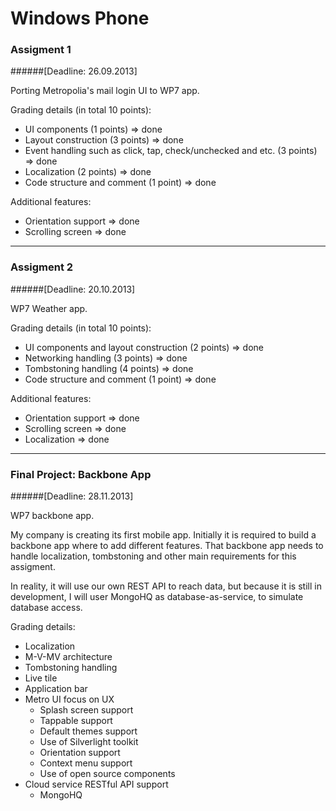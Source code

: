 Windows Phone
============

### Assigment 1 
######[Deadline: 26.09.2013]

Porting Metropolia's mail login UI to WP7 app.

Grading details (in total 10 points):
* UI components (1 points) => done
* Layout construction (3 points) => done
* Event handling such as click, tap, check/unchecked and etc. (3 points) => done
* Localization (2 points) => done
* Code structure and comment (1 point) => done

Additional features:
* Orientation support => done
* Scrolling screen => done

---

### Assigment 2
######[Deadline: 20.10.2013]

WP7 Weather app.

Grading details (in total 10 points):
* UI components and layout construction (2 points) => done
* Networking handling (3 points) => done
* Tombstoning handling (4 points) => done
* Code structure and comment (1 point) => done

Additional features:
* Orientation support => done
* Scrolling screen => done
* Localization => done

---

### Final Project: Backbone App
######[Deadline: 28.11.2013]

WP7 backbone app.

My company is creating its first mobile app.
Initially it is required to build a backbone app where to add different features.
That backbone app needs to handle localization, tombstoning and other main requirements for this assigment.

In reality, it will use our own REST API to reach data, but because it is still in development, I will user MongoHQ as database-as-service, to simulate database access.

Grading details:
* Localization
* M-V-MV architecture
* Tombstoning handling
* Live tile
* Application bar
* Metro UI focus on UX
  * Splash screen support
  * Tappable support
  * Default themes support
  * Use of Silverlight toolkit
  * Orientation support
  * Context menu support
  * Use of open source components
* Cloud service RESTful API support
  * MongoHQ